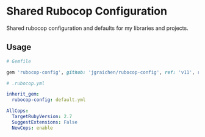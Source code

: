 # Shared Rubocop Configuration

Shared rubocop configuration and defaults for my libraries and projects.

## Usage

```ruby
# Gemfile

gem 'rubocop-config', github: 'jgraichen/rubocop-config', ref: 'v11', require: false
```

```yaml
# .rubocop.yml

inherit_gem:
  rubocop-config: default.yml

AllCops:
  TargetRubyVersion: 2.7
  SuggestExtensions: False
  NewCops: enable
```
